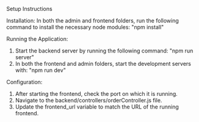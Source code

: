 Setup Instructions

Installation:
In both the admin and frontend folders, run the following command to install the necessary node modules: "npm install"

Running the Application:
1. Start the backend server by running the following command: "npm run server"
2. In both the frontend and admin folders, start the development servers with: "npm run dev"

Configuration:
1. After starting the frontend, check the port on which it is running.
2. Navigate to the backend/controllers/orderController.js file.
3. Update the frontend_url variable to match the URL of the running frontend.
